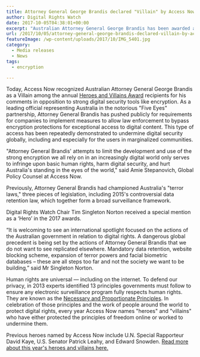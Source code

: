 ```yaml
---
title: Attorney General George Brandis declared "Villain" by Access Now for comments undermining encryption
author: Digital Rights Watch
date: 2017-10-05T04:38:01+00:00
excerpt: "Australian Attorney General George Brandis has been awarded a 'villain' award in a global digital rights ceremony"
url: /2017/10/05/attorney-general-george-brandis-declared-villain-by-access-now-for-comments-undermining-encryption/
featureImage: /wp-content/uploads/2017/10/IMG_5401.jpg
category:
  - Media releases
  - News
tags:
  - encryption

---
```

Today, Access Now recognized Australian Attorney General George Brandis as a Villain among the annual [Heroes and Villains Award][1] recipients for his comments in opposition to strong digital security tools like encryption. As a leading official representing Australia in the notorious "Five Eyes" partnership, Attorney General Brandis has pushed publicly for requirements for companies to implement measures to allow law enforcement to bypass encryption protections for exceptional access to digital content. This type of access has been repeatedly demonstrated to undermine digital security globally, including and especially for the users in marginalized communities.

"Attorney General Brandis' attempts to limit the development and use of the strong encryption we all rely on in an increasingly digital world only serves to infringe upon basic human rights, harm digital security, and hurt Australia's standing in the eyes of the world," said Amie Stepanovich, Global Policy Counsel at Access Now.

Previously, Attorney General Brandis had championed Australia's "terror laws," three pieces of legislation, including 2015's controversial data retention law, which together form a broad surveillance framework.

Digital Rights Watch Chair Tim Singleton Norton received a special mention as a &#8216;Hero&#8217; in the 2017 awards.

&#8220;It is welcoming to see an international spotlight focused on the actions of the Australian government in relation to digital rights. A dangerous global precedent is being set by the actions of Attorney General Brandis that we do not want to see replicated elsewhere. Mandatory data retention, website blocking scheme, expansion of terror powers and facial biometric databases &#8211; these are all steps too far and not the society we want to be building,&#8221; said Mr Singleton Norton.

Human rights are universal — including on the internet. To defend our privacy, in 2013 experts identified 13 principles governments must follow to ensure any electronic surveillance program fully respects human rights. They are known as the [Necessary and Proportionate Principles][2]. In celebration of those principles and the work of people around the world to protect digital rights, every year Access Now names "heroes" and "villains" who have either protected the principles of freedom online or worked to undermine them.

Previous heroes named by Access Now include U.N. Special Rapporteur David Kaye, U.S. Senator Patrick Leahy, and Edward Snowden. [Read more about this year's heroes and villains here.][1]

 [1]: https://www.accessnow.org/fourth-annual-heroes-villains-human-rights-communications-surveillance/
 [2]: https://necessaryandproportionate.org/
